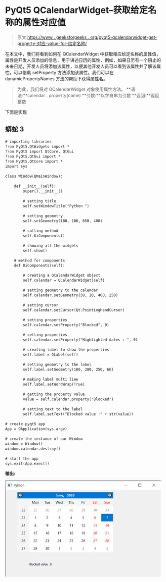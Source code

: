 # PyQt5 QCalendarWidget–获取给定名称的属性对应值

> 原文:[https://www . geeksforgeeks . org/pyqt5-qcalendarwidget-get-property-对应-value-for-给定名称/](https://www.geeksforgeeks.org/pyqt5-qcalendarwidget-getting-the-property-corresponding-value-for-given-name/)

在本文中，我们将看到如何在 QCalendarWidget 中获取相应给定名称的属性值，属性是开发人员添加的信息，用于讲述日历的属性，例如，如果日历有一个阻止的未来日期，开发人员将添加该属性，以便其他开发人员可以看到该属性并了解该属性，可以借助 setProperty 方法添加该属性。我们可以在 dynamicPropertyNames 方法的帮助下获得属性名。

> 为此，我们将对 QCalendarWidget 对象使用属性方法。
> **语法:**calendar . property(name)
> **引数:**以字符串为引数
> **返回:**返回整数

下面是实现

## 蟒蛇 3

```
# importing libraries
from PyQt5.QtWidgets import *
from PyQt5 import QtCore, QtGui
from PyQt5.QtGui import *
from PyQt5.QtCore import *
import sys

class Window(QMainWindow):

    def __init__(self):
        super().__init__()

        # setting title
        self.setWindowTitle("Python ")

        # setting geometry
        self.setGeometry(100, 100, 650, 400)

        # calling method
        self.UiComponents()

        # showing all the widgets
        self.show()

    # method for components
    def UiComponents(self):

        # creating a QCalendarWidget object
        self.calendar = QCalendarWidget(self)

        # setting geometry to the calendar
        self.calendar.setGeometry(50, 10, 400, 250)

        # setting cursor
        self.calendar.setCursor(Qt.PointingHandCursor)

        # setting properties
        self.calendar.setProperty("Blocked", 0)

        # setting properties
        self.calendar.setProperty("Highlighted dates : ", 0)

        # creating label to show the properties
        self.label = QLabel(self)

        # setting geometry to the label
        self.label.setGeometry(100, 280, 250, 60)

        # making label multi line
        self.label.setWordWrap(True)

        # getting the property value
        value = self.calendar.property("Blocked")

        # setting text to the label
        self.label.setText("Blocked value :" + str(value))

# create pyqt5 app
App = QApplication(sys.argv)

# create the instance of our Window
window = Window()
window.calendar.destroy()

# start the app
sys.exit(App.exec())
```

**输出:**

![](img/41775835ba93529deb79649bb26bc782.png)